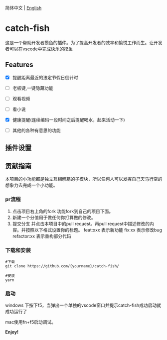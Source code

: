 简体中文 | [English](./README.md) 

# catch-fish

这是一个帮助开发者摸鱼的插件。为了提高开发者的效率和愉悦工作而生。让开发者可以在vscode中完成快乐的摸鱼

## Features
- [x] 提醒距离最近的法定节假日倒计时
- [ ] 老板键,一键隐藏功能
- [ ] 观看视频
- [ ] 看小说
- [x] 健康提醒(连续编码一段时间之后提醒喝水，起来活动一下)
- [ ] 其他的各种有意思的功能


## 插件设置





## 贡献指南
本项目的小功能都是独立互相解耦的子模块，所以任何人可以发挥自己天马行空的想象力去完成一个小功能。

### pr流程

1. 点击项目右上角的fork 功能fork到自己的项目下面。
2. 新建一个分值用于做任何你打算做的修改。
3. 提交分支 并点击本项目中的pull request。再pull request中描述修改的内容。并按照以下格式设置你的标题。
feat:xxx 表示新功能
fix:xx 表示修改bug
refactor:xx 表示重构部分代码

### 下载和安装

```shell
#下载
git clone https://github.com/{yourname}/catch-fish/

#安装
yarn

```

### 启动

windows 下按下f5，当弹出一个单独的vscode窗口并提示catch-fish成功启动就成功运行了

mac使用fn+f5启动调试。

**Enjoy!**

